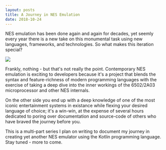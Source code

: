 ```yaml
---
layout: posts
title: A Journey in NES Emulation
date: 2018-10-24
---
```


NES emulation has been done again and again for decades, yet seemly every year there is a new take on this monumental task using new languages, frameworks, and technologies. So what makes this iteration special?

![](https://chadramsey.github.io/assets/images/2018/nes_controller_cropped.jpeg)

Frankly, nothing - but that's not really the point. Contemporary NES emulation is exciting to developers because it's a project that blends the syntax and feature-richness of modern programming languages with the exercise of taking a deep dive into the inner workings of the 6502/2A03 microprocessor and other NES internals. 

On the other side you end up with a deep knowledge of one of the most iconic entertainment systems in existance while flexing your desired language of choice; it's a win-win, at the expense of several hours dedicated to poring over documentation and source-code of others who have braved the journey before you.

This is a multi-part series I plan on writing to document my journey in creating yet another NES emulator using the Kotlin programming language. Stay tuned - more to come.